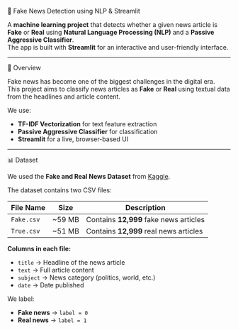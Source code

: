  📰 Fake News Detection using NLP & Streamlit

A **machine learning project** that detects whether a given news article is **Fake** or **Real** using **Natural Language Processing (NLP)** and a **Passive Aggressive Classifier**.  
The app is built with **Streamlit** for an interactive and user-friendly interface.

---

 📌 Overview

Fake news has become one of the biggest challenges in the digital era.  
This project aims to classify news articles as **Fake** or **Real** using textual data from the headlines and article content.

We use:
- **TF-IDF Vectorization** for text feature extraction  
- **Passive Aggressive Classifier** for classification  
- **Streamlit** for a live, browser-based UI  

---

 📊 Dataset

We used the **Fake and Real News Dataset** from [Kaggle](https://www.kaggle.com/clmentbisaillon/fake-and-real-news-dataset).

The dataset contains two CSV files:

| File Name   | Size  | Description |
|-------------|-------|-------------|
| `Fake.csv`  | ~59 MB | Contains **12,999** fake news articles |
| `True.csv`  | ~51 MB | Contains **12,999** real news articles |

**Columns in each file:**
- `title` → Headline of the news article
- `text` → Full article content
- `subject` → News category (politics, world, etc.)
- `date` → Date published

We label:
- **Fake news** → `label = 0`
- **Real news** → `label = 1`
